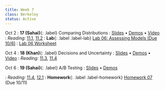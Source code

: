 ```yaml
---
title: Week 7
class: Berkeley
status: Active
---
```


Oct 2
: **17 (Sahai)**{: .label} Comparing Distributions
  : [Slides](https://docs.google.com/presentation/d/1CClMgGxiB1hHSkqsI9s3YGRw-nvdUCB0E1H5C5vzHGk/edit?usp=sharing) &#8226; [Demos](https://data8.datahub.berkeley.edu/hub/user-redirect/git-pull?repo=https%3A%2F%2Fgithub.com%2Fdata-8%2Fmaterials-fa23&urlpath=tree%2Fmaterials-fa23%2Flec%2Flec17%2Flec17.ipynb&branch=main) &#8226; [Video](https://bcourses.berkeley.edu/courses/1528314/external_tools/78985)
: *Reading:* [11.1](https://inferentialthinking.com/chapters/11/1/Assessing_a_Model.html), [11.2](https://inferentialthinking.com/chapters/11/2/Multiple_Categories.html)
: **Lab**{: .label .label-lab} [Lab 06: Assessing Models (Due 10/6)](https://data8.datahub.berkeley.edu/hub/user-redirect/git-pull?repo=https%3A%2F%2Fgithub.com%2Fdata-8%2Fmaterials-fa23&urlpath=tree%2Fmaterials-fa23%2Flab%2Flab06%2Flab06.ipynb)
  : [Lab 06 Worksheet](https://drive.google.com/file/d/1bvE9fueBSi88Z7uNxl-KgGVqgg6c1-3v/view?usp=drive_link)


Oct 4
: **18 (Khan)**{: .label} Decisions and Uncertainty
  : [Slides](https://docs.google.com/presentation/d/1CcFJJQD3OJp8DtECaG_VC8ivC5vMCWt-9viBZXQ9b0E/edit#slide=id.g610d9f86d0_0_5) &#8226; [Demos](https://data8.datahub.berkeley.edu/hub/user-redirect/git-pull?repo=https%3A%2F%2Fgithub.com%2Fdata-8%2Fmaterials-fa23&urlpath=tree%2Fmaterials-fa23%2Flec%2Flec18%2Flec18.ipynb&branch=main) &#8226; [Video](https://bcourses.berkeley.edu/courses/1528314/external_tools/78985) 
: *Reading:* [11.3](https://inferentialthinking.com/chapters/11/3/Decisions_and_Uncertainty.html), [11.4](https://inferentialthinking.com/chapters/11/4/Error_Probabilities.html)

Oct 6
: **19 (Sahai)**{: .label} A/B Testing
  : [Slides](https://docs.google.com/presentation/d/1JZ4vOyxu-JQY7D7yikllFO91NJbF9ebm8JpBTMkrKBU/edit#slide=id.g610d9f86d0_0_5) &#8226; [Demos](https://data8.datahub.berkeley.edu/hub/user-redirect/git-pull?repo=https%3A%2F%2Fgithub.com%2Fdata-8%2Fmaterials-fa23&urlpath=tree%2Fmaterials-fa23%2Flec%2Flec19%2Flec19.ipynb&branch=main)
   <!-- &#8226; [Video](https://bcourses.berkeley.edu/courses/1528314/external_tools/78985) -->
: *Reading:* [11.4](https://inferentialthinking.com/chapters/11/4/Error_Probabilities.html), [12.1](https://inferentialthinking.com/chapters/12/1/AB_Testing.html)
: **Homework**{: .label .label-homework} [Homework 07](https://data8.datahub.berkeley.edu/hub/user-redirect/git-pull?repo=https%3A%2F%2Fgithub.com%2Fdata-8%2Fmaterials-fa23&urlpath=tree%2Fmaterials-fa23%2Fhw%2Fhw07%2Fhw07.ipynb) (Due 10/11)
